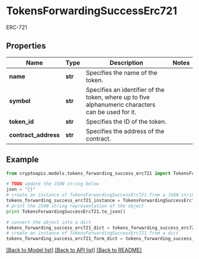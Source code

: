 # TokensForwardingSuccessErc721

ERC-721

## Properties
Name | Type | Description | Notes
------------ | ------------- | ------------- | -------------
**name** | **str** | Specifies the name of the token. | 
**symbol** | **str** | Specifies an identifier of the token, where up to five alphanumeric characters can be used for it. | 
**token_id** | **str** | Specifies the ID of the token. | 
**contract_address** | **str** | Specifies the address of the contract. | 

## Example

```python
from cryptoapis.models.tokens_forwarding_success_erc721 import TokensForwardingSuccessErc721

# TODO update the JSON string below
json = "{}"
# create an instance of TokensForwardingSuccessErc721 from a JSON string
tokens_forwarding_success_erc721_instance = TokensForwardingSuccessErc721.from_json(json)
# print the JSON string representation of the object
print TokensForwardingSuccessErc721.to_json()

# convert the object into a dict
tokens_forwarding_success_erc721_dict = tokens_forwarding_success_erc721_instance.to_dict()
# create an instance of TokensForwardingSuccessErc721 from a dict
tokens_forwarding_success_erc721_form_dict = tokens_forwarding_success_erc721.from_dict(tokens_forwarding_success_erc721_dict)
```
[[Back to Model list]](../README.md#documentation-for-models) [[Back to API list]](../README.md#documentation-for-api-endpoints) [[Back to README]](../README.md)


